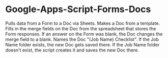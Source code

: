 # Google-Apps-Script-Forms-Docs
Pulls data from a Form to a Doc via Sheets.
Makes a Doc from a template.
Fills in the merge fields on the Doc from the spreadsheet that stores the Form responses.
If an answer on the Form was blank, the Doc changes the merge field to a blank.
Names the Doc "(Job Name) Checklist".
If the Job Name folder exists, the new Doc gets saved there.
If the Job Name folder doesn't exist, the script creates it and saves the new Doc there.
